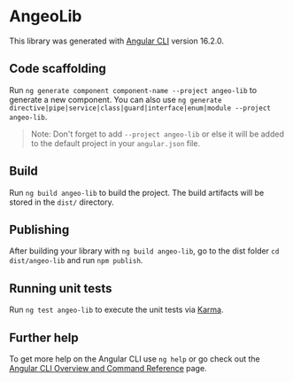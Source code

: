 # AngeoLib

This library was generated with [Angular CLI](https://github.com/angular/angular-cli) version 16.2.0.

## Code scaffolding

Run `ng generate component component-name --project angeo-lib` to generate a new component. You can also use `ng generate directive|pipe|service|class|guard|interface|enum|module --project angeo-lib`.

> Note: Don't forget to add `--project angeo-lib` or else it will be added to the default project in your `angular.json` file.

## Build

Run `ng build angeo-lib` to build the project. The build artifacts will be stored in the `dist/` directory.

## Publishing

After building your library with `ng build angeo-lib`, go to the dist folder `cd dist/angeo-lib` and run `npm publish`.

## Running unit tests

Run `ng test angeo-lib` to execute the unit tests via [Karma](https://karma-runner.github.io).

## Further help

To get more help on the Angular CLI use `ng help` or go check out the [Angular CLI Overview and Command Reference](https://angular.io/cli) page.
